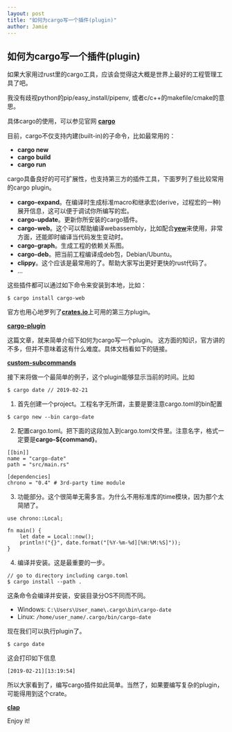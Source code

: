 ```yaml
---
layout: post
title: "如何为cargo写一个插件(plugin)"
author: Jamie
---
```


## 如何为cargo写一个插件(plugin)

如果大家用过rust里的cargo工具，应该会觉得这大概是世界上最好的工程管理工具了吧。

我没有歧视python的pip/easy_install/pipenv, 或者c/c++的makefile/cmake的意思。

具体cargo的使用，可以参见官网 [**cargo**](https://doc.rust-lang.org/cargo/index.html)

目前，cargo不仅支持内建(built-in)的子命令，比如最常用的：
- **cargo new**
- **cargo build**
- **cargo run**

cargo具备良好的可可扩展性，也支持第三方的插件工具，下面罗列了些比较常用的cargo plugin。
- **cargo-expand**。在编译时生成标准macro和继承宏(derive，过程宏的一种)展开信息，这可以便于调试你所编写的宏。
- **cargo-update**。更新你所安装的cargo插件。
- **cargo-web**。这个可以帮助编译webassembly，比如配合[**yew**](https://github.com/DenisKolodin/yew)来使用，非常方面，还能即时编译当代码发生变动时。
- **cargo-graph**。生成工程的依赖关系图。
- **cargo-deb**。把当前工程编译成deb包，Debian/Ubuntu。
- **clippy**。这个应该是最常用的了。帮助大家写出更好更快的rust代码了。
- ...

这些插件都可以通过如下命令来安装到本地，比如：
```
$ cargo install cargo-web
```
官方也用心地罗列了[**crates.io**](https://crates.io/)上可用的第三方plugin。

[**cargo-plugin**](https://github.com/rust-lang/cargo/wiki/Third-party-cargo-subcommands)

这篇文章，就来简单介绍下如何为cargo写一个plugin。
这方面的知识，官方讲的不多，但并不意味着这有什么难度。具体文档看如下的链接。

[**custom-subcommands**](https://doc.rust-lang.org/cargo/reference/external-tools.html#custom-subcommands)


接下来将做一个最简单的例子，这个plugin能够显示当前的时间。比如

```
$ cargo date // 2019-02-21
```

1. 首先创建一个project。工程名字无所谓，主要是要注意cargo.toml的bin配置

```
$ cargo new --bin cargo-date
```
2. 配置cargo.toml。把下面的这段加入到cargo.toml文件里。注意名字，格式一定要是**cargo-${command}**。

```
[[bin]]
name = "cargo-date"
path = "src/main.rs"

[dependencies]
chrono = "0.4" # 3rd-party time module
```

3. 功能部分。这个很简单无需多言。为什么不用标准库的time模块，因为那个太简陋了。

```
use chrono::Local;

fn main() {
    let date = Local::now();
    println!("{}", date.format("[%Y-%m-%d][%H:%M:%S]"));
}
```

4. 编译并安装。这是最重要的一步。

```
// go to directory including cargo.toml
$ cargo install --path .
```

这条命令会编译并安装，安装目录分OS不同而不同。

- Windows: ```C:\Users\User_name\.cargo\bin\cargo-date```
- Linux: ```/home/user_name/.cargo/bin/cargo-date```

现在我们可以执行plugin了。

```
$ cargo date
```

这会打印如下信息

```
[2019-02-21][13:19:54]
```

所以大家看到了，编写cargo插件如此简单。当然了，如果要编写复杂的plugin，可能得用到这个crate。

[**clap**](https://clap.rs/)

Enjoy it!